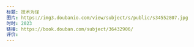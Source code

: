 ```yaml
---
标题: 技术为径
图片: https://img3.doubanio.com/view/subject/s/public/s34552807.jpg
时时: 2023
链接: https://book.douban.com/subject/36432906/
评价:
---
```


